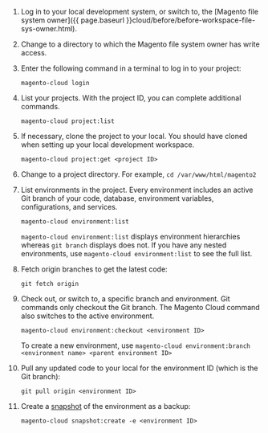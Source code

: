 <div markdown="1">

1.	Log in to your local development system, or switch to, the [Magento file system owner]({{ page.baseurl }}cloud/before/before-workspace-file-sys-owner.html).
2.	Change to a directory to which the Magento file system owner has write access.
2.	Enter the following command in a terminal to log in to your project:

		magento-cloud login
3.	List your projects. With the project ID, you can complete additional commands.

		magento-cloud project:list
4.	If necessary, clone the project to your local. You should have cloned when setting up your local development workspace.

		magento-cloud project:get <project ID>

4.	Change to a project directory. For example, `cd /var/www/html/magento2`
4.	List environments in the project. Every environment includes an active Git branch of your code, database, environment variables, configurations, and services.

		magento-cloud environment:list

	<div class="bs-callout bs-callout-info" id="info">
  		<p><code>magento-cloud environment:list</code> displays environment hierarchies whereas <code>git branch</code> displays does not. If you have any nested environments, use <code>magento-cloud environment:list</code> to see the full list.</p>
	</div>

5.	Fetch origin branches to get the latest code:

		git fetch origin
6.	Check out, or switch to, a specific branch and environment. Git commands only checkout the Git branch. The Magento Cloud command also switches to the active environment.

		magento-cloud environment:checkout <environment ID>

	To create a new environment, use `magento-cloud environment:branch <environment name> <parent environment ID>`
8.	Pull any updated code to your local for the environment ID (which is the Git branch):

		git pull origin <environment ID>
7.  Create a [snapshot]({{page.baseurl}}cloud/project/project-webint-snap.html) of the environment as a backup:

        magento-cloud snapshot:create -e <environment ID>
